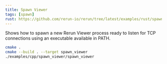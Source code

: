 ```yaml
---
title: Spawn Viewer
tags: [spawn]
rust: https://github.com/rerun-io/rerun/tree/latest/examples/rust/spawn_viewer/src/main.rs
---
```


Shows how to spawn a new Rerun Viewer process ready to listen for TCP connections using an executable available in PATH.

```bash
cmake .
cmake --build . --target spawn_viewer
./examples/cpp/spawn_viewer/spawn_viewer
```
